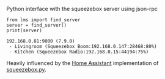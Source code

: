 Python interface with the squeezebox server using json-rpc

```
from lms import find_server
server = find_server()
print(server)

192.168.0.81:9000 (7.9.0)
 - Livingroom (Squeezebox Boom:192.168.0.147:28468:80%)
 - Kitchen (Squeezebox Radio:192.168.0.15:44194:75%)
```

Heavily influenced by the [Home Assistant](https://home-assistant.io/) implementation of [squeezebox.py](https://github.com/home-assistant/home-assistant/blob/dev/homeassistant/components/media_player/squeezebox.py).
